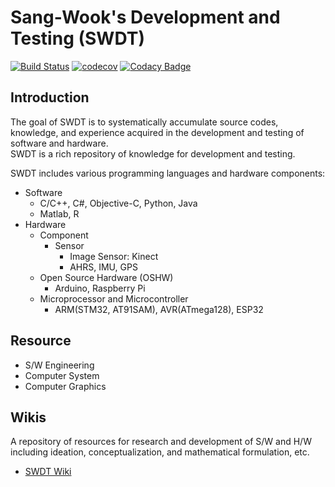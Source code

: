 # Sang-Wook's Development and Testing (SWDT)

[![Build Status](https://travis-ci.org/sangwook236/SWDT.svg?branch=master)](https://travis-ci.org/sangwook236/SWDT)
[![codecov](https://codecov.io/gh/sangwook236/SWDT/graph/badge.svg?token=k5hckepmp4)](https://codecov.io/gh/sangwook236/SWDT)
[![Codacy Badge](https://app.codacy.com/project/badge/Grade/1014e9766c74422d8002c6681ec9671c)](https://app.codacy.com/gh/sangwook236/SWDT/dashboard?utm_source=gh&utm_medium=referral&utm_content=&utm_campaign=Badge_grade)

## Introduction

The goal of SWDT is to systematically accumulate source codes, knowledge, and experience acquired in the development and testing of software and hardware. <br />
SWDT is a rich repository of knowledge for development and testing.

SWDT includes various programming languages and hardware components:
- Software
  - C/C++, C#, Objective-C, Python, Java
  - Matlab, R
- Hardware
  - Component
    - Sensor
      - Image Sensor: Kinect
      - AHRS, IMU, GPS
  - Open Source Hardware (OSHW)
    - Arduino, Raspberry Pi
  - Microprocessor and Microcontroller
    - ARM(STM32, AT91SAM), AVR(ATmega128), ESP32

## Resource

* S/W Engineering
* Computer System
* Computer Graphics

## Wikis

A repository of resources for research and development of S/W and H/W including ideation, conceptualization, and mathematical formulation, etc.
- [SWDT Wiki](https://github.com/sangwook236/SWDT/wiki/Home)


